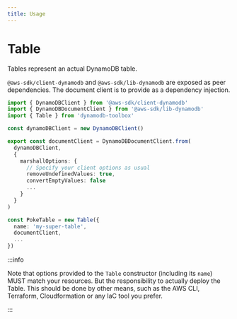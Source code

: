 ```yaml
---
title: Usage
---
```


# Table

Tables represent an actual DynamoDB table.

`@aws-sdk/client-dynamodb` and `@aws-sdk/lib-dynamodb` are exposed as peer dependencies. The document client is to provide as a dependency injection.

```ts
import { DynamoDBClient } from '@aws-sdk/client-dynamodb'
import { DynamoDBDocumentClient } from '@aws-sdk/lib-dynamodb'
import { Table } from 'dynamodb-toolbox'

const dynamoDBClient = new DynamoDBClient()

export const documentClient = DynamoDBDocumentClient.from(
  dynamoDBClient,
  {
    marshallOptions: {
      // Specify your client options as usual
      removeUndefinedValues: true,
      convertEmptyValues: false
      ...
    }
  }
)

const PokeTable = new Table({
  name: 'my-super-table',
  documentClient,
  ...
})
```

:::info

Note that options provided to the `Table` constructor (including its `name`) MUST match your resources. But the responsibility to actually deploy the Table. This should be done by other means, such as the AWS CLI, Terraform, Cloudformation or any IaC tool you prefer.

:::
